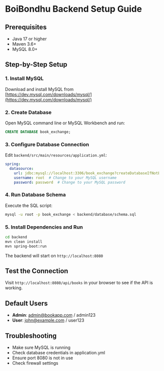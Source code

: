 # BoiBondhu Backend Setup Guide

## Prerequisites
- Java 17 or higher
- Maven 3.6+
- MySQL 8.0+

## Step-by-Step Setup

### 1. Install MySQL
Download and install MySQL from [https://dev.mysql.com/downloads/mysql/](https://dev.mysql.com/downloads/mysql/)

### 2. Create Database
Open MySQL command line or MySQL Workbench and run:
```sql
CREATE DATABASE book_exchange;
```

### 3. Configure Database Connection
Edit `backend/src/main/resources/application.yml`:
```yaml
spring:
  datasource:
    url: jdbc:mysql://localhost:3306/book_exchange?createDatabaseIfNotExist=true&useSSL=false&serverTimezone=UTC
    username: root  # Change to your MySQL username
    password: password  # Change to your MySQL password
```

### 4. Run Database Schema
Execute the SQL script:
```bash
mysql -u root -p book_exchange < backend/database/schema.sql
```

### 5. Install Dependencies and Run
```bash
cd backend
mvn clean install
mvn spring-boot:run
```

The backend will start on `http://localhost:8080`

## Test the Connection
Visit `http://localhost:8080/api/books` in your browser to see if the API is working.

## Default Users
- **Admin**: admin@bookapp.com / admin123
- **User**: john@example.com / user123

## Troubleshooting
- Make sure MySQL is running
- Check database credentials in application.yml
- Ensure port 8080 is not in use
- Check firewall settings